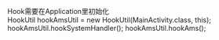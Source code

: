 Hook需要在Application里初始化 <br>
HookUtil hookAmsUtil = new HookUtil(MainActivity.class, this);
        hookAmsUtil.hookSystemHandler();
        hookAmsUtil.hookAms();
